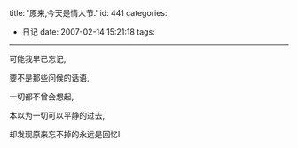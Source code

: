 title: '原来,今天是情人节.'
id: 441
categories:
  - 日记
date: 2007-02-14 15:21:18
tags:
---

可能我早已忘记,

要不是那些问候的话语,

一切都不曾会想起,

本以为一切可以平静的过去,

却发现原来忘不掉的永远是回忆l